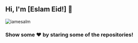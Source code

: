 ## Hi, I'm [Eslam Eid!] 👋

<p align="left"> <img src="https://komarev.com/ghpvc/?username=iampawan&label=Views&color=blue&style=plastic" alt="iamesalm" /> </p>

### Show some ❤️ by staring some of the repositories!

